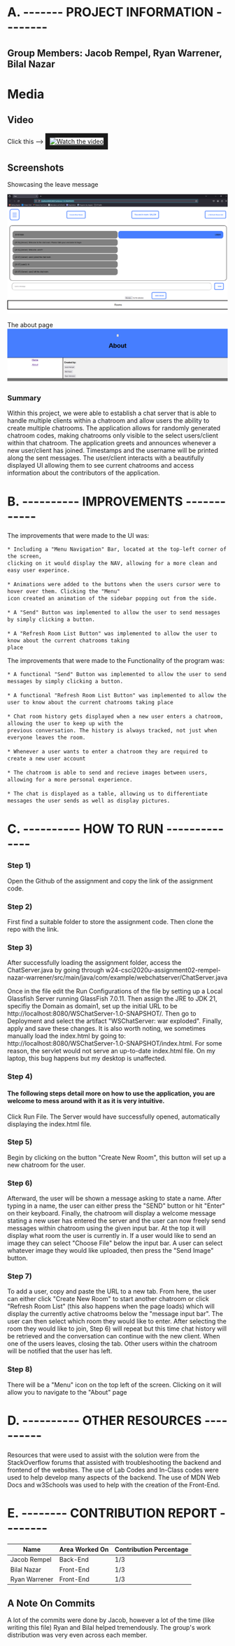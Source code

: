 # A. ------- PROJECT INFORMATION --------

## Group Members: Jacob Rempel, Ryan Warrener, Bilal Nazar

# Media
## Video
Click this -->
<a href="https://www.youtube.com/watch?v=f5eMM55qT6o">
 <img src="http://img.youtube.com/vi/f5eMM55qT6o/mqdefault.jpg" alt="Watch the video" width="240" height="180" border="10" />
</a>

## Screenshots

Showcasing the leave message

![user 2 has left the chat](ReadmeImages/user2-left.png)

The about page
![img.png](ReadmeImages/about.png)

### Summary
Within this project, we were able to establish a chat server that is able to handle multiple clients within a
chatroom and allow users the ability to create multiple chatrooms. The application allows for randomly generated
chatroom codes, making chatrooms only visible to the select users/client within that chatroom. The application 
greets and announces whenever a new user/client has joined. Timestamps and the username will be printed along the 
sent messages. The user/client interacts with a beautifully displayed UI allowing them to see current chatrooms
and access information about the contributors of the application. 

# B. ---------- IMPROVEMENTS ------------

The improvements that were made to the UI was:

    * Including a "Menu Navigation" Bar, located at the top-left corner of the screen, 
    clicking on it would display the NAV, allowing for a more clean and easy user experince.

    * Animations were added to the buttons when the users cursor were to hover over them. Clicking the "Menu" 
    icon created an animation of the sidebar popping out from the side.

    * A "Send" Button was implemented to allow the user to send messages by simply clicking a button.

    * A "Refresh Room List Button" was implemented to allow the user to know about the current chatrooms taking
    place

The improvements that were made to the Functionality of the program was:

    * A functional "Send" Button was implemented to allow the user to send messages by simply clicking a button.

    * A functional "Refresh Room List Button" was implemented to allow the user to know about the current chatrooms taking place

    * Chat room history gets displayed when a new user enters a chatroom, allowing the user to keep up with the 
    previous conversation. The history is always tracked, not just when everyone leaves the room.

    * Whenever a user wants to enter a chatroom they are required to create a new user account

    * The chatroom is able to send and recieve images between users, allowing for a more personal experience.

    * The chat is displayed as a table, allowing us to differentiate messages the user sends as well as display pictures.

# C. ---------- HOW TO RUN --------------

### Step 1)
Open the Github of the assignment and copy the link of the assignment code.

### Step 2)
First find a suitable folder to store the assignment code. Then clone the repo with the link.

### Step 3)
After successfully loading the assignment folder, access the ChatServer.java by going through
w24-csci2020u-assignment02-rempel-nazar-warrener/src/main/java/com/example/webchatserver/ChatServer.java

Once in the file edit the Run Configurations of the file by setting up a Local Glassfish Server running 
GlassFish 7.0.11. Then assign the JRE to JDK 21, specifiy the Domain as domain1, set up the initial URL to be
http://localhost:8080/WSChatServer-1.0-SNAPSHOT/. Then go to Deployment and select the artifact "WSChatServer: war exploded". 
Finally, apply and save these changes. It is also worth noting, we sometimes manually load the index.html by going to:
http://localhost:8080/WSChatServer-1.0-SNAPSHOT/index.html. For some reason, the servlet would not serve an up-to-date index.html file.
On my laptop, this bug happens but my desktop is unaffected. 

### Step 4)
#### The following steps detail more on how to use the application, you are welcome to mess around with it as it is very intuitive.
Click Run File. The Server would have successfully opened, automatically displaying the index.html file.

### Step 5)
Begin by clicking on the button "Create New Room", this button will set up a new chatroom for the user. 

### Step 6)
Afterward, the user will be shown a message asking to state a name. After typing in a name, the user can either
press the "SEND" button or hit "Enter" on their keyboard. Finally, the chatroom will display a welcome message
stating a new user has entered the server and the user can now freely send messages within chatroom using the 
given input bar. At the top it will display what room the user is currently in. If a user would like to send 
an image they can select "Choose File" below the input bar. A user can select whatever image they would like uploaded, then press the "Send Image" button.

### Step 7)
To add a user, copy and paste the URL to a new tab. From here, the user can either click "Create 
New Room" to start another chatroom or click "Refresh Room List" (this also happens when the page loads) which will display the currently active
chatrooms below the "message input bar". The user can then select which room they would like to enter. After
selecting the room they would like to join, Step 6) will repeat but this time chat history will be retrieved
and the conversation can continue with the new client. When one of the users leaves, closing the tab. Other 
users within the chatroom will be notified that the user has left.

### Step 8)
There will be a "Menu" icon on the top left of the screen. Clicking on it will allow you to navigate to the 
"About" page

# D. ---------- OTHER RESOURCES ----------

Resources that were used to assist with the solution were from the StackOverflow forums that assisted 
with troubleshooting the backend and frontend of the websites. The use of Lab Codes and In-Class codes were
used to help develop many aspects of the backend. The use of MDN Web Docs and w3Schools was used to help with 
the creation of the Front-End.

# E. -------- CONTRIBUTION REPORT --------


| Name          | Area Worked On | Contribution Percentage |
|---------------|----------------|-------------------------|
| Jacob Rempel  | Back-End       | 1/3                     |
| Bilal Nazar   | Front-End      | 1/3                     |
| Ryan Warrener | Front-End      | 1/3                     |


## A Note On Commits
A lot of the commits were done by Jacob, however a lot of the time (like writing this file) Ryan and Bilal helped
tremendously. The group's work distribution was very even across each member.
